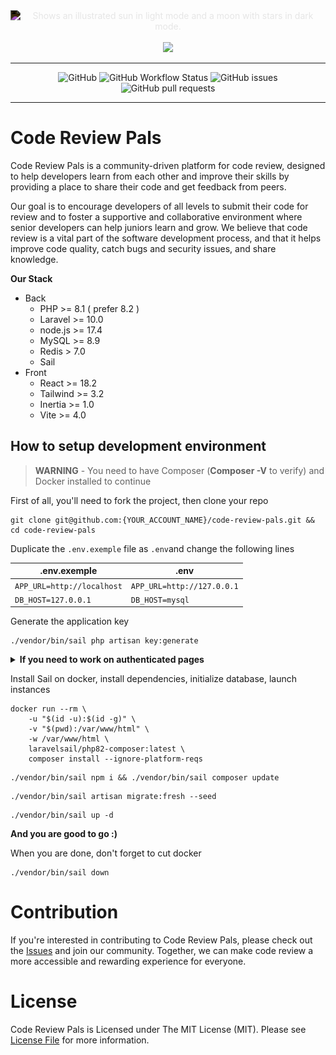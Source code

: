 <div align="center">
<picture>
  <source media="(prefers-color-scheme: dark)"  srcset="https://raw.githubusercontent.com/geeksesi/code-review-pals/master/resources/images/logo-white-350.png">
  <source media="(prefers-color-scheme: light)" srcset="https://raw.githubusercontent.com/geeksesi/code-review-pals/master/resources/images/logo-350.png">
  <img style="filter:invert(100%);" alt="Shows an illustrated sun in light mode and a moon with stars in dark mode." src="https://raw.githubusercontent.com/geeksesi/code-review-pals/master/resources/images/logo.svg">
</picture>
    <br/><br/>
  <a href="https://discord.gg/3G8cvWr7q4" ><img width="30%" src="https://user-images.githubusercontent.com/28778964/230801380-b8fb2ed3-fbcd-42ac-8e03-e45eb7c06e5e.png" /></a>
</div>

---
<div align="center">

![GitHub](https://img.shields.io/github/license/geeksesi/code-review-pals)
![GitHub Workflow Status](https://img.shields.io/github/actions/workflow/status/geeksesi/code-review-pals/.github/workflows/deploy.yml)
![GitHub issues](https://img.shields.io/github/issues-raw/geeksesi/code-review-pals)
![GitHub pull requests](https://img.shields.io/github/issues-pr-raw/geeksesi/code-review-pals)

</div>

---

# Code Review Pals
Code Review Pals is a community-driven platform for code review, designed to help developers learn from each other and improve their skills by providing a place to share their code and get feedback from peers.

Our goal is to encourage developers of all levels to submit their code for review and to foster a supportive and collaborative environment where senior developers can help juniors learn and grow. We believe that code review is a vital part of the software development process, and that it helps improve code quality, catch bugs and security issues, and share knowledge.

**Our Stack**
- Back
    - PHP >= 8.1 ( prefer 8.2 )
    - Laravel >= 10.0
    - node.js >= 17.4
    - MySQL >= 8.9
    - Redis > 7.0
    - Sail
- Front
    - React >= 18.2
    - Tailwind >= 3.2
    - Inertia >= 1.0
    - Vite >= 4.0

## How to setup development environment

> **WARNING** -  You need to have Composer (**Composer -V** to verify)  and Docker installed to continue

First of all, you'll need to fork the project, then clone your repo
```
git clone git@github.com:{YOUR_ACCOUNT_NAME}/code-review-pals.git && cd code-review-pals
```
Duplicate the `.env.exemple` file as `.env`and change the following lines

| .env.exemple               | .env                       |
|----------------------------|----------------------------|
| `APP_URL=http://localhost` | `APP_URL=http://127.0.0.1` |
| `DB_HOST=127.0.0.1`        | `DB_HOST=mysql`            |

Generate the application key
```
./vendor/bin/sail php artisan key:generate 
```
<details>
<summary><b>If you need to work on authenticated pages</b></summary>

On your Github Account, go to `Settings > Developer Settings > OAuth App`

Then fill in the form as the following :

<img src="resources/images/documentation/github-oath.png"/>

After registering, create your client secret and put `http://127.0.0.1` as the Homepage URL

In `.env` file, at the very bottom, fill in the github section with the credentials given after register the app on GitHub.

```
GITHUB_CLIENT_ID= /*YOUR CLIENT ID*/
GITHUB_CLIENT_SECRET= /*YOUR CLIENT SECRET*/
GITHUB_REDIRECT=http://127.0.0.1/auth/callback/github
```
</details>

Install Sail on docker, install dependencies, initialize database, launch instances
```
docker run --rm \
    -u "$(id -u):$(id -g)" \
    -v "$(pwd):/var/www/html" \
    -w /var/www/html \
    laravelsail/php82-composer:latest \
    composer install --ignore-platform-reqs
```
```
./vendor/bin/sail npm i && ./vendor/bin/sail composer update
```
```
./vendor/bin/sail artisan migrate:fresh --seed
```
```
./vendor/bin/sail up -d
```
**And you are good to go :)**

When you are done, don't forget to cut docker
```
./vendor/bin/sail down
```

# Contribution
If you're interested in contributing to Code Review Pals, please check out the [Issues](https://github.com/geeksesi/code-review-pals/issues) and join our community. Together, we can make code review a more accessible and rewarding experience for everyone.

# License
Code Review Pals is Licensed under The MIT License (MIT). Please see [License File](https://github.com/geeksesi/code-review-pals/blob/master/LICENSE) for more information.
